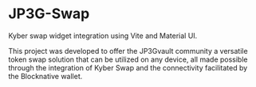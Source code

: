 # JP3G-Swap
Kyber swap widget integration using Vite and Material UI.

This project was developed to offer the JP3Gvault community a versatile token swap solution that can be utilized on any device, all made possible through the integration of Kyber Swap and the connectivity facilitated by the Blocknative wallet.